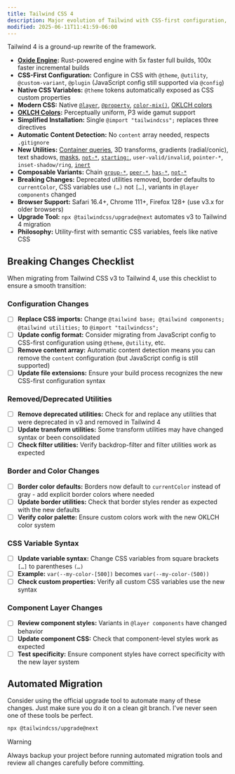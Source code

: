 ```yaml
---
title: Tailwind CSS 4
description: Major evolution of Tailwind with CSS-first configuration, native variables, modern CSS features, and the new Oxide engine
modified: 2025-06-11T11:41:59-06:00
---
```


Tailwind 4 is a ground-up rewrite of the framework.

- **[Oxide Engine](tailwind-oxide.md):** Rust-powered engine with 5x faster full builds, 100x faster incremental builds
- **CSS-First Configuration:** Configure in CSS with `@theme`, `@utility`, `@custom-variant`, `@plugin` (JavaScript config still supported via `@config`)
- **Native CSS Variables:** `@theme` tokens automatically exposed as CSS custom properties
- **Modern CSS:** Native [`@layer`](tailwind-layers.md), [`@property`](at-property.md), [`color-mix()`](color-mix.md), [OKLCH colors](oklch-colors.md)
- **[OKLCH Colors](oklch-colors.md):** Perceptually uniform, P3 wide gamut support
- **Simplified Installation:** Single `@import "tailwindcss";` replaces three directives
- **Automatic Content Detection:** No `content` array needed, respects `.gitignore`
- **New Utilities:** [Container queries](container-queries.md), 3D transforms, gradients (radial/conic), text shadows, [masks](tailwind-masks.md), [`not-*`](not-utility.md), [`starting:`](starting-style.md), `user-valid/invalid`, `pointer-*`, `inset-shadow/ring`, [`inert`](inert-utility.md)
- **Composable Variants:** Chain [`group-*`](group-and-peer-modifiers.md), [`peer-*`](group-and-peer-modifiers.md), [`has-*`](has-utility.md), [`not-*`](not-utility.md)
- **Breaking Changes:** Deprecated utilities removed, border defaults to `currentColor`, CSS variables use `(…)` not `[…]`, variants in `@layer components` changed
- **Browser Support:** Safari 16.4+, Chrome 111+, Firefox 128+ (use v3.x for older browsers)
- **Upgrade Tool:** `npx @tailwindcss/upgrade@next` automates v3 to Tailwind 4 migration
- **Philosophy:** Utility-first with semantic CSS variables, feels like native CSS

## Breaking Changes Checklist

When migrating from Tailwind CSS v3 to Tailwind 4, use this checklist to ensure a smooth transition:

### Configuration Changes

- [ ] **Replace CSS imports:** Change `@tailwind base; @tailwind components; @tailwind utilities;` to `@import "tailwindcss";`
- [ ] **Update config format:** Consider migrating from JavaScript config to CSS-first configuration using `@theme`, `@utility`, etc.
- [ ] **Remove content array:** Automatic content detection means you can remove the `content` configuration (but JavaScript config is still supported)
- [ ] **Update file extensions:** Ensure your build process recognizes the new CSS-first configuration syntax

### Removed/Deprecated Utilities

- [ ] **Remove deprecated utilities:** Check for and replace any utilities that were deprecated in v3 and removed in Tailwind 4
- [ ] **Update transform utilities:** Some transform utilities may have changed syntax or been consolidated
- [ ] **Check filter utilities:** Verify backdrop-filter and filter utilities work as expected

### Border and Color Changes

- [ ] **Border color defaults:** Borders now default to `currentColor` instead of gray - add explicit border colors where needed
- [ ] **Update border utilities:** Check that border styles render as expected with the new defaults
- [ ] **Verify color palette:** Ensure custom colors work with the new OKLCH color system

### CSS Variable Syntax

- [ ] **Update variable syntax:** Change CSS variables from square brackets `[…]` to parentheses `(…)`
- [ ] **Example:** `var(--my-color-[500])` becomes `var(--my-color-(500))`
- [ ] **Check custom properties:** Verify all custom CSS variables use the new syntax

### Component Layer Changes

- [ ] **Review component styles:** Variants in `@layer components` have changed behavior
- [ ] **Update component CSS:** Check that component-level styles work as expected
- [ ] **Test specificity:** Ensure component styles have correct specificity with the new layer system

## Automated Migration

Consider using the official upgrade tool to automate many of these changes. Just make sure you do it on a clean git branch. I've never seen one of these tools be perfect.

```bash
npx @tailwindcss/upgrade@next
```

> [!WARNING]
> Always backup your project before running automated migration tools and review all changes carefully before committing.
